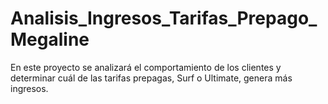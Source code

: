 # Analisis_Ingresos_Tarifas_Prepago_Megaline
En este proyecto se analizará el comportamiento de los clientes y determinar cuál de las tarifas prepagas, Surf o Ultimate, genera más ingresos.
